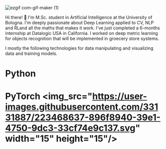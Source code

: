 
![ezgif com-gif-maker (1)](https://user-images.githubusercontent.com/33131887/223416132-a0e721d1-8acc-4d57-82a9-a807a6ad4515.gif)

Hi there! 👋
I'm M.Sc. student in Artificial Intelligence at the University of Bologna. I'm deeply passionate about Deep Learning applied to CV, NLP and RLand all the maths that makes it work.
I've just completed a 6-months internship at Datalogic USA in California. I worked on deep metric learning for objects recognition that will be implemented in groecery store systems.

I mostly the following technologies for data manipulating and visualizing data and training models.
# Python <img src="https://user-images.githubusercontent.com/33131887/223467306-6cb23e35-bd18-44d5-b00c-192c8ebc2b9e.png" width="15" height="15"/>
# PyTorch <img_src="https://user-images.githubusercontent.com/33131887/223468637-896f8940-39e1-4750-9dc3-33cf74e9c137.svg" width="15" height="15"/>

